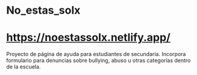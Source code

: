 # No_estas_solx
# https://noestassolx.netlify.app/
Proyecto de página de ayuda para estudiantes de secundaria. Incorpora formulario para denuncias sobre bullying, abuso u otras categorías dentro de la escuela.
